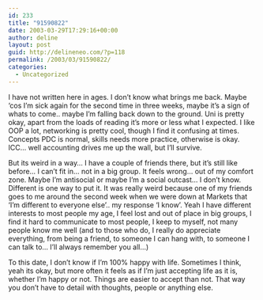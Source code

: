 ```yaml
---
id: 233
title: "91590822"
date: 2003-03-29T17:29:16+00:00
author: deline
layout: post
guid: http://delineneo.com/?p=118
permalink: /2003/03/91590822/
categories:
  - Uncategorized
---
```

I have not written here in ages. I don&#8217;t know what brings me back. Maybe &#8216;cos I&#8217;m sick again for the second time in three weeks, maybe it&#8217;s a sign of whats to come.. maybe I&#8217;m falling back down to the ground. Uni is pretty okay, apart from the loads of reading it&#8217;s more or less what I expected. I like OOP a lot, networking is pretty cool, though I find it confusing at times. Concepts PDC is normal, skills needs more practice, otherwise is okay. ICC&#8230; well accounting drives me up the wall, but I&#8217;ll survive.
  
But its weird in a way&#8230; I have a couple of friends there, but it&#8217;s still like before&#8230; I can&#8217;t fit in&#8230; not in a big group. It feels wrong&#8230; out of my comfort zone. Maybe I&#8217;m antisocial or maybe I&#8217;m a social outcast&#8230; I don&#8217;t know. Different is one way to put it. It was really weird because one of my friends goes to me around the second week when we were down at Markets that &#8216;I&#8217;m different to everyone else&#8217;.. my response &#8216;I know&#8217;. Yeah I have different interests to most people my age, I feel lost and out of place in big groups, I find it hard to communicate to most people, I keep to myself, not many people know me well (and to those who do, I really do appreciate everything, from being a friend, to someone I can hang with, to someone I can talk to&#8230; I&#8217;ll always remember you all&#8230;)
  
To this date, I don&#8217;t know if I&#8217;m 100% happy with life. Sometimes I think, yeah its okay, but more often it feels as if I&#8217;m just accepting life as it is, whether I&#8217;m happy or not. Things are easier to accept than not. That way you don&#8217;t have to detail with thoughts, people or anything else.